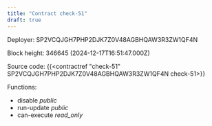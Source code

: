 ```yaml
---
title: "Contract check-51"
draft: true
---
```

Deployer: SP2VCQJGH7PHP2DJK7Z0V48AGBHQAW3R3ZW1QF4N


 



Block height: 346645 (2024-12-17T16:51:47.000Z)

Source code: {{<contractref "check-51" SP2VCQJGH7PHP2DJK7Z0V48AGBHQAW3R3ZW1QF4N check-51>}}

Functions:

* disable _public_
* run-update _public_
* can-execute _read_only_
